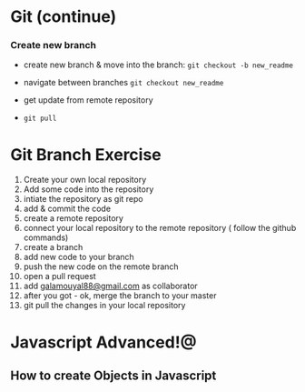 # Git (continue)

### Create new branch

- create new branch & move into the branch:
  `git checkout -b new_readme`

- navigate between branches
  `git checkout new_readme`

- get update from remote repository
- `git pull`


# Git Branch Exercise
1. Create your own local repository
2. Add some code into the repository
3. intiate the repository as git repo
4. add & commit the code
5. create a remote repository
6. connect your local repository to the remote repository ( follow the github commands)
7. create a branch
8. add new code to your branch
9. push the new code on the remote branch
10. open a pull request
11. add galamouyal88@gmail.com as collaborator
12. after you got - ok, merge the branch to your master
13. git pull the changes in your local repository 



# Javascript Advanced!@

## How to create Objects in Javascript
